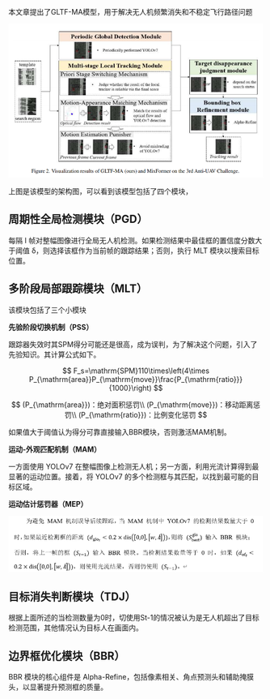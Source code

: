 本文章提出了GLTF-MA模型，用于解决无人机频繁消失和不稳定飞行路径问题

![image-20241118184541731](./assets/image-20241118184541731.png)

上图是该模型的架构图，可以看到该模型包括了四个模块，

## 周期性全局检测模块（PGD）

每隔 I 帧对整幅图像进行全局无人机检测。如果检测结果中最佳框的置信度分数大于阈值 δ，则选择该框作为当前帧的跟踪结果；否则，执行 MLT 模块以搜索目标位置。

## 多阶段局部跟踪模块（MLT）

该模块包括了三个小模块

**先验阶段切换机制（PSS）**

跟踪器失效时其SPM得分可能还是很高，成为误判，为了解决这个问题，引入了先验知识。其计算公式如下。

$$
F_s=\mathrm{SPM}110\times\left(4\times P_{\mathrm{area}}P_{\mathrm{move}}\frac{P_{\mathrm{ratio}}}{1000}\right)
$$

$$
(P_{\mathrm{area}})：绝对面积惩罚\\
(P_{\mathrm{move}})：移动距离惩罚\\
(P_{\mathrm{ratio}})：比例变化惩罚
$$

如果值大于阈值认为得分可靠直接输入BBR模块，否则激活MAM机制。

**运动-外观匹配机制（MAM）**

一方面使用 YOLOv7 在整幅图像上检测无人机；另一方面，利用光流计算得到最显著的运动位置。接着，将 YOLOv7 的多个检测框与其匹配，以找到最可能的目标区域。

**运动估计惩罚器（MEP）**

![image-20241118190842129](./assets/image-20241118190842129.png)

## 目标消失判断模块（TDJ）

根据上面所述的当检测数量为0时，切使用St-1的情况被认为是无人机超出了目标检测范围，其他情况认为目标人在画面内。

## 边界框优化模块（BBR）

BBR 模块的核心组件是 Alpha-Refine，包括像素相关、角点预测头和辅助掩膜头，以显著提升预测框的质量。
